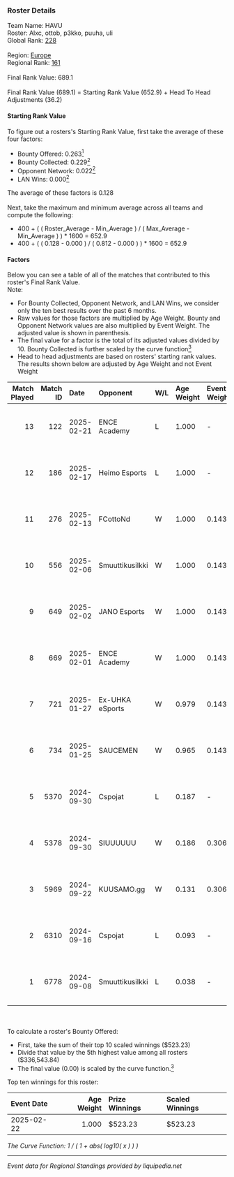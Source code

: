 ### Roster Details<br />
Team Name: HAVU<br />
Roster: Alxc, ottob, p3kko, puuha, uli<br />
Global Rank: [228](../../standings_global_2025_03_01.md)<br />
<br />
Region: [Europe]( ../../standings_europe_2025_03_01.md)<br />
Regional Rank: [161]( ../../standings_europe_2025_03_01.md)<br />
<br />
Final Rank Value:  689.1<br />
<br />
Final Rank Value (689.1) = Starting Rank Value (652.9) + Head To Head Adjustments (36.2)<br />

#### Starting Rank Value<br />
To figure out a rosters's Starting Rank Value, first take the average of these four factors:<br />
- Bounty Offered: 0.263[<sup>1</sup>](#table2)
- Bounty Collected: 0.229[<sup>2</sup>](#table1)
- Opponent Network: 0.022[<sup>2</sup>](#table1)
- LAN Wins: 0.000[<sup>2</sup>](#table1)

The average of these factors is 0.128<br />
<br />
Next, take the maximum and minimum average across all teams and compute the following:<br />
- 400 + ( ( Roster_Average - Min_Average ) / ( Max_Average - Min_Average ) ) * 1600 = 652.9
- 400 + ( ( 0.128 - 0.000 ) / ( 0.812 - 0.000 ) ) * 1600 = 652.9


#### Factors<br />
Below you can see a table of all of the matches that contributed to this roster's Final Rank Value.<br />
Note:<br />

- For Bounty Collected, Opponent Network, and LAN Wins, we consider only the ten best results over the past 6 months.
- Raw values for those factors are multiplied by Age Weight. Bounty and Opponent Network values are also multiplied by Event Weight. The adjusted value is shown in parenthesis.
- The final value for a factor is the total of its adjusted values divided by 10. Bounty Collected is further scaled by the curve function[<sup>3</sup>](#curveFunction)
- Head to head adjustments are based on rosters' starting rank values. The results shown below are adjusted by Age Weight and not Event Weight
<span id="table1"></span><br />


| Match Played | Match ID | Date       | Opponent        | W/L | Age Weight | Event Weight | Bounty Collected | Opponent Network | LAN Wins  | H2H Adj. | Roster                         |
| -: | -: | :- | :- | :- | :- | :- | :- | :- | :- | -: | :- |
|           13 |      122 | 2025-02-21 | ENCE Academy    | L   | 1.000      | -            | -                | -                | -         |   -10.43 | Alxc, ottob, p3kko, puuha, uli |
|           12 |      186 | 2025-02-17 | Heimo Esports   | L   | 1.000      | -            | -                | -                | -         |   -14.86 | Alxc, ottob, p3kko, puuha, uli |
|           11 |      276 | 2025-02-13 | FCottoNd        | W   | 1.000      | 0.143        | 0.000 (0.000)    | 0.103 (0.015)    | 0 (0.000) |     5.19 | Alxc, ottob, p3kko, puuha, uli |
|           10 |      556 | 2025-02-06 | Smuuttikusilkki | W   | 1.000      | 0.143        | 0.000 (0.000)    | 0.052 (0.007)    | 0 (0.000) |     6.13 | Alxc, ottob, p3kko, puuha, uli |
|            9 |      649 | 2025-02-02 | JANO Esports    | W   | 1.000      | 0.143        | 0.022 (0.003)    | 0.397 (0.057)    | 0 (0.000) |    18.41 | Alxc, ottob, p3kko, puuha, uli |
|            8 |      669 | 2025-02-01 | ENCE Academy    | W   | 1.000      | 0.143        | 0.009 (0.001)    | 0.719 (0.103)    | 0 (0.000) |    21.23 | Alxc, ottob, p3kko, puuha, uli |
|            7 |      721 | 2025-01-27 | Ex-UHKA eSports | W   | 0.979      | 0.143        | 0.000 (0.000)    | 0.203 (0.028)    | 0 (0.000) |     9.64 | Alxc, ottob, p3kko, puuha, uli |
|            6 |      734 | 2025-01-25 | SAUCEMEN        | W   | 0.965      | 0.143        | 0.000 (0.000)    | 0.000 (0.000)    | 0 (0.000) |     5.58 | Alxc, ottob, p3kko, puuha, uli |
|            5 |     5370 | 2024-09-30 | Cspojat         | L   | 0.187      | -            | -                | -                | -         |    -4.19 | Alxc, jelo, jv, puuha, uli     |
|            4 |     5378 | 2024-09-30 | SIUUUUUU        | W   | 0.186      | 0.306        | 0.000 (0.000)    | 0.012 (0.001)    | 0 (0.000) |     1.17 | Alxc, jelo, jv, puuha, uli     |
|            3 |     5969 | 2024-09-22 | KUUSAMO.gg      | W   | 0.131      | 0.306        | 0.000 (0.000)    | 0.180 (0.007)    | 0 (0.000) |     1.28 | Alxc, jelo, jv, puuha, uli     |
|            2 |     6310 | 2024-09-16 | Cspojat         | L   | 0.093      | -            | -                | -                | -         |    -2.10 | Alxc, jelo, jv, puuha, uli     |
|            1 |     6778 | 2024-09-08 | Smuuttikusilkki | L   | 0.038      | -            | -                | -                | -         |    -0.87 | Alxc, jelo, jv, puuha, uli     |

<br />
<span id="table2"></span><br />
To calculate a roster's Bounty Offered:<br />

- First, take the sum of their top 10 scaled winnings ($523.23)
- Divide that value by the 5th highest value among all rosters ($336,543.84)
- The final value (0.00) is scaled by the curve function.[<sup>3</sup>](#curveFunction)

Top ten winnings for this roster:<br />

| Event Date | Age Weight | Prize Winnings | Scaled Winnings |
| :- | -: | :- | :- |
| 2025-02-22 |      1.000 | $523.23        | $523.23         |


<span id="curveFunction"></span>_The Curve Function: 1 / ( 1 + abs( log10( x ) ) )_<br />

---
_Event data for Regional Standings provided by liquipedia.net_<br />
